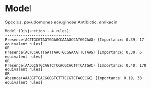 
# Model

Species: pseudomonas aeruginosa
Antibiotic: amikacin

```
Model (Disjunction - 4 rules):
------------------------------
Presence(ACTTGCGTAGTGGAGCCAAAGCCATGGCAAG) [Importance: 0.39, 17 equivalent rules]
OR
Presence(ACTCCACTTGATTAACTGCGGAAATTCTAAG) [Importance: 0.30, 6 equivalent rules]
OR
Presence(AACGCGTGCAGTCTCCACGCACTTTCATGAC) [Importance: 0.40, 170 equivalent rules]
OR
Absence(AAAGGTTCACGGGGTCTTTCCGTCTAGCCGC) [Importance: 0.19, 30 equivalent rules]

```

